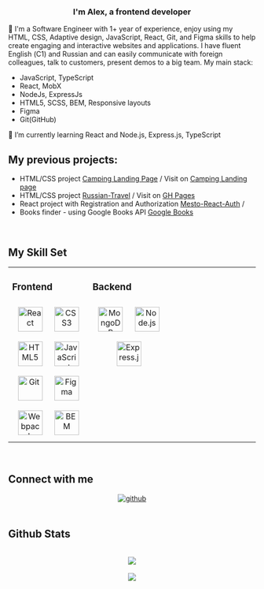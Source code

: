   

### <div align="center">I'm Alex, a frontend developer</div>  
  

🔭 I'm a Software Engineer with 1+ year of experience, enjoy using my HTML, CSS, Adaptive design, JavaScript,
React, Git, and Figma skills to help create engaging and interactive websites and applications.
I have fluent English (С1) and Russian and can easily communicate with foreign colleagues, talk to customers,
present demos to a big team.
My main stack:
- JavaScript, TypeScript
- React, MobX
- NodeJs, ExpressJs
- HTML5, SCSS, BEM, Responsive layouts
- Figma
- Git(GitHub)

🌱 I’m currently learning React and Node.js, Express.js, TypeScript  
  

## My previous projects:  
  
- HTML/CSS project [Camping Landing Page](https://github.com/ssagg/responsive-camping-website-main)  / Visit on [Camping Landing page](https://ssagg.github.io/responsive-camping-website-main/)  
- HTML/CSS project [Russian-Travel](https://github.com/ssagg/russian-travel)  / Visit on [GH Pages](https://ssagg.github.io/russian-travel_GH_pages_test/)  
- React project with Registration and Authorization [Mesto-React-Auth](https://github.com/ssagg/react-mesto-auth) /
- Books finder - using Google Books API [Google Books](https://github.com/ssagg/google-books_future)

<br/>  

## My Skill Set  
<table><tr><td valign="top" width="33%">

### Frontend  
<div align="center">  
<a href="https://reactjs.org/" target="_blank"><img style="margin: 10px" src="https://profilinator.rishav.dev/skills-assets/react-original-wordmark.svg" alt="React" height="50" /></a>  
<a href="https://www.w3schools.com/css/" target="_blank"><img style="margin: 10px" src="https://profilinator.rishav.dev/skills-assets/css3-original-wordmark.svg" alt="CSS3" height="50" /></a>  
<a href="https://en.wikipedia.org/wiki/HTML5" target="_blank"><img style="margin: 10px" src="https://profilinator.rishav.dev/skills-assets/html5-original-wordmark.svg" alt="HTML5" height="50" /></a>  
<a href="https://www.javascript.com/" target="_blank"><img style="margin: 10px" src="https://profilinator.rishav.dev/skills-assets/javascript-original.svg" alt="JavaScript" height="50" /></a>  
<a href="https://github.com/" target="_blank"><img style="margin: 10px" src="https://profilinator.rishav.dev/skills-assets/git-scm-icon.svg" alt="Git" height="50" /></a>  
<a href="https://www.figma.com/" target="_blank"><img style="margin: 10px" src="https://profilinator.rishav.dev/skills-assets/figma-icon.svg" alt="Figma" height="50" /></a>  
<a href="https://webpack.js.org/" target="_blank"><img style="margin: 10px" src="https://profilinator.rishav.dev/skills-assets/webpack-original.svg" alt="Webpack" height="50" /></a>  
<a href="http://getbem.com/" target="_blank"><img style="margin: 10px" src="https://profilinator.rishav.dev/skills-assets/bem.svg" alt="BEM" height="50" /></a>  
</div>

</td><td valign="top" width="33%">

### Backend  
<div align="center">  
<a href="https://www.mongodb.com/" target="_blank"><img style="margin: 10px" src="https://profilinator.rishav.dev/skills-assets/mongodb-original-wordmark.svg" alt="MongoDB" height="50" /></a>  
<a href="https://nodejs.org/" target="_blank"><img style="margin: 10px" src="https://profilinator.rishav.dev/skills-assets/nodejs-original-wordmark.svg" alt="Node.js" height="50" /></a>  
<a href="https://expressjs.com/" target="_blank"><img style="margin: 10px" src="https://profilinator.rishav.dev/skills-assets/express-original-wordmark.svg" alt="Express.js" height="50" /></a>  
</div>

</td><td valign="top" width="33%">

</td><td valign="top" width="33%">

</td></tr></table>  

<br/>  

## Connect with me  
<div align="center">
<a href="https://github.com/ssagg" target="_blank">
<img src=https://img.shields.io/badge/github-%2324292e.svg?&style=for-the-badge&logo=github&logoColor=white alt=github style="margin-bottom: 5px;" />
</a>  
</div>  

<br/>  

## Github Stats   

<br/>  
<div align="center">
<img src="https://komarev.com/ghpvc/?username=ssagg&&style=flat-square" align="center" />
</div>  
  
<br/>  

<div align="center">
            <a href="https://www.buymeacoffee.com/ssagg" target="_blank" style="display: inline-block;">
                <img
                    src="https://img.shields.io/badge/Donate-Buy%20Me%20A%20Coffee-orange.svg?style=flat-square&logo=buymeacoffee" 
                    align="center"
                />
            </a></div>
<br />


